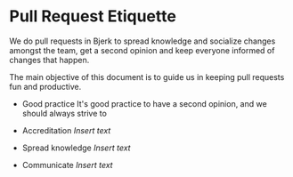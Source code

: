 # Pull Request Etiquette

We do pull requests in Bjerk to spread knowledge and socialize changes amongst the team,
get a second opinion and keep everyone informed of changes that happen.

The main objective of this document is to guide us in keeping pull requests fun and
productive.

* Good practice
  It's good practice to have a second opinion, and we should always strive to 

* Accreditation
  _Insert text_

* Spread knowledge
  _Insert text_

* Communicate
  _Insert text_
  
